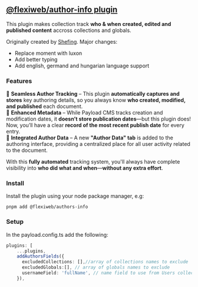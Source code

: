 ## [@flexiweb/author-info plugin](./src/index.ts)

This plugin makes collection track **who & when** **created, edited and published content** accross collections and globals.

Originally created by [Shefing](https://github.com/shefing/payload-tools).
Major changes:

- Replace moment with luxon
- Add better typing
- Add english, germand and hungarian language support

### Features

🔹 **Seamless Author Tracking** – This plugin **automatically captures and stores** key authoring details, so you always know **who created, modified, and published** each document.  
🔹 **Enhanced Metadata** – While Payload CMS tracks creation and modification dates, it **doesn’t store publication dates**—but this plugin does! Now, you’ll have a clear **record of the most recent publish date** for every entry.  
🔹 **Integrated Author Data** – A new **"Author Data" tab** is added to the authoring interface, providing a centralized place for all user activity related to the document.

With this **fully automated** tracking system, you'll always have complete visibility into **who did what and when**—**without any extra effort**.

### Install

Install the plugin using your node package manager, e.g:

`pnpm add @flexiweb/authors-info`

### Setup

In the payload.config.ts add the following:

```typescript
plugins: [
    ...plugins,
    addAuthorsFields({
      excludedCollections: [],//array of collections names to exclude
      excludedGlobals:[], // array of globals names to exclude
      usernameField: 'fullName', // name field to use from Users collection, 'name' by default
    }),
```

